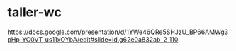 # taller-wc
https://docs.google.com/presentation/d/1YWe46QRe5SHJzU_BP66AMWg3pHp-YC0VT_us11xOYbA/edit#slide=id.g62e0a832ab_2_110
